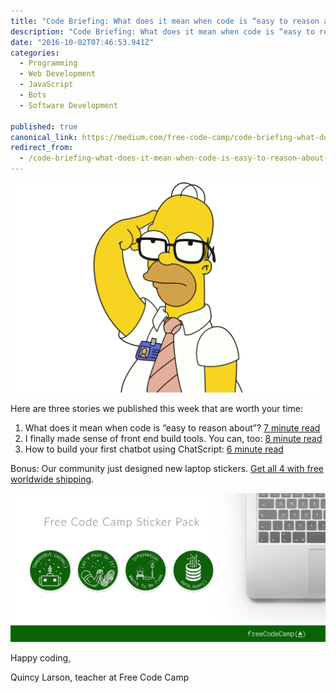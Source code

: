 ```yaml
---
title: "Code Briefing: What does it mean when code is “easy to reason about”?"
description: "Code Briefing: What does it mean when code is “easy to reason about”? Here are three stories we published this week that are worth your time:"
date: "2016-10-02T07:46:53.941Z"
categories: 
  - Programming
  - Web Development
  - JavaScript
  - Bots
  - Software Development

published: true
canonical_link: https://medium.com/free-code-camp/code-briefing-what-does-it-mean-when-code-is-easy-to-reason-about-64453e71b751
redirect_from:
  - /code-briefing-what-does-it-mean-when-code-is-easy-to-reason-about-64453e71b751
---
```


![](./asset-1.png)

Here are three stories we published this week that are worth your time:

1.  What does it mean when code is “easy to reason about”? [7 minute read](http://bit.ly/2dhxfiX)
2.  I finally made sense of front end build tools. You can, too: [8 minute read](http://bit.ly/2dQeuC6)
3.  How to build your first chatbot using ChatScript: [6 minute read](http://bit.ly/2duZglg)

Bonus: Our community just designed new laptop stickers. [Get all 4 with free worldwide shipping](http://bit.ly/2cGNEx2).

![](./asset-2.jpeg)

Happy coding,

Quincy Larson, teacher at Free Code Camp
